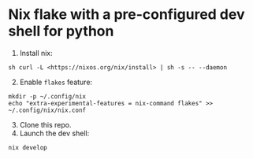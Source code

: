 # Nix flake with a pre-configured dev shell for python

1. Install nix:
  ```shell
  sh curl -L <https://nixos.org/nix/install> | sh -s -- --daemon
  ```
2. Enable `flakes` feature:
  ```shell
  mkdir -p ~/.config/nix
  echo "extra-experimental-features = nix-command flakes" >> ~/.config/nix/nix.conf
  ```
3. Clone this repo.
4. Launch the dev shell:
  ```shell
  nix develop
  ```
